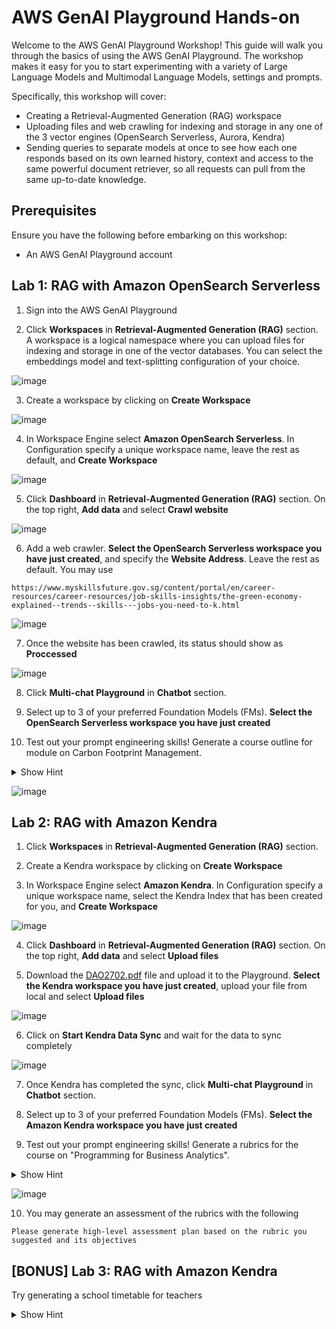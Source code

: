 # AWS GenAI Playground Hands-on

Welcome to the AWS GenAI Playground Workshop! This guide will walk you through the basics of using the AWS GenAI Playground. The workshop makes it easy for you to start experimenting with a variety of Large Language Models and Multimodal Language Models, settings and prompts.

Specifically, this workshop will cover:
- Creating a Retrieval-Augmented Generation (RAG) workspace
- Uploading files and web crawling for indexing and storage in any one of the 3 vector engines (OpenSearch Serverless, Aurora, Kendra)
- Sending queries to separate models at once to see how each one responds based on its own learned history, context and access to the same powerful document retriever, so all requests can pull from the same up-to-date knowledge.

## Prerequisites

Ensure you have the following before embarking on this workshop:
- An AWS GenAI Playground account

## Lab 1: RAG with Amazon OpenSearch Serverless

1. Sign into the AWS GenAI Playground

2. Click **Workspaces** in **Retrieval-Augmented Generation (RAG)** section. A workspace is a logical namespace where you can upload files for indexing and storage in one of the vector databases. You can select the embeddings model and text-splitting configuration of your choice.

![image](./media/image1.png)

3. Create a workspace by clicking on **Create Workspace**

![image](./media/image2.png)

4. In Workspace Engine select **Amazon OpenSearch Serverless**. In Configuration specify a unique workspace name, leave the rest as default, and **Create Workspace**

![image](./media/image3.png)

5. Click **Dashboard** in **Retrieval-Augmented Generation (RAG)** section. On the top right, **Add data** and select **Crawl website**

![image](./media/image4.png)

6. Add a web crawler. **Select the OpenSearch Serverless workspace you have just created**, and specify the **Website Address**. Leave the rest as default. You may use

```
https://www.myskillsfuture.gov.sg/content/portal/en/career-resources/career-resources/job-skills-insights/the-green-economy-explained--trends--skills---jobs-you-need-to-k.html
```

![image](./media/image5.png)

7. Once the website has been crawled, its status should show as **Proccessed**

![image](./media/image6.png)

8. Click **Multi-chat Playground** in **Chatbot** section. 

9. Select up to 3 of your preferred Foundation Models (FMs). **Select the OpenSearch Serverless workspace you have just created**

10. Test out your prompt engineering skills! Generate a course outline for module on Carbon Footprint Management.

<details><summary>Show Hint</summary>
<p>

```
You are a curriculum manager in one of the IHLs in Singapore. Your task is to generate a course outline for Carbon Footprint Management based on Singapore Green Plan Initiatives. 
```
</p>
</details>


![image](./media/image7.png)


## Lab 2: RAG with Amazon Kendra

1. Click **Workspaces** in **Retrieval-Augmented Generation (RAG)** section.

2. Create a Kendra workspace by clicking on **Create Workspace**

3. In Workspace Engine select **Amazon Kendra**. In Configuration specify a unique workspace name, select the Kendra Index that has been created for you, and **Create Workspace**

![image](./media/image8.png)

4. Click **Dashboard** in **Retrieval-Augmented Generation (RAG)** section. On the top right, **Add data** and select **Upload files**

5. Download the [DAO2702.pdf](/DAO2702.pdf) file and upload it to the Playground. **Select the Kendra workspace you have just created**, upload your file from local and select **Upload files**

![image](./media/image9.png)

6. Click on **Start Kendra Data Sync** and wait for the data to sync completely

![image](./media/image10.png)

7. Once Kendra has completed the sync, click **Multi-chat Playground** in **Chatbot** section. 

8. Select up to 3 of your preferred Foundation Models (FMs). **Select the Amazon Kendra workspace you have just created**

9. Test out your prompt engineering skills! Generate a rubrics for the course on "Programming for Business Analytics".

<details><summary>Show Hint</summary>
<p>

```
You are a Professor in a University's Department of Analytics & Operations, skilled in assessing student work. Create a rubric grading a DAO2702 Programming for Business Analytics class. For more context this is a module titled “Programming for Business Analytics” based on the document DAO2702.pdf. In preparation for the final exam, Format the rubric as a chart and include a rating scale of 1-5.
```
</p>
</details>


![image](./media/image11.png)


10. You may generate an assessment of the rubrics with the following

``` 
Please generate high-level assessment plan based on the rubric you suggested and its objectives
```

## [BONUS] Lab 3: RAG with Amazon Kendra

Try generating a school timetable for teachers 

<details><summary>Show Hint</summary>
<p>

```
You are an AI assistant designed to help school administrators create optimal school timetables. Your task is to generate a weekly timetable that schedules all required classes, assigns teachers and rooms appropriately, and balances student and teacher workloads. Create a sample timetable framework that has 50 minute periods and accounts for a 1 hour lunch break. The school offers courses in Math, Science, English, History, Art, Music, and Physical Education. The timetable should include period times, class name, teacher name, classroom number, and student roster for each scheduled class period. Could you provide a sample timetable structure for me to review? Please use placeholder names and numbers when referring to classes, teachers, rooms and students. Let me know if you need any clarification or additional information.
```
</p>
</details>

